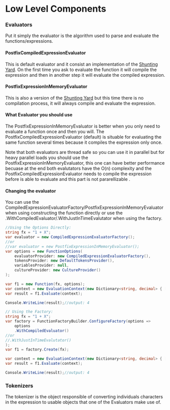 # Low Level Components

### Evaluators

Put it simply the evaluator is the algorithm used to parse and evaluate the functions/expressions.

#### PostfixCompiledExpressionEvaluator

This is default evaluator and it consist an implementation of the [Shunting Yard](https://en.wikipedia.org/wiki/Shunting-yard_algorithm). On the first time you ask to evaluate the function it will compile the expression and then in another step it will evaluate the compiled expression.

#### PostfixExpressionInMemoryEvaluator

This is also a version of the  [Shunting Yard](https://en.wikipedia.org/wiki/Shunting-yard_algorithm) but this time there is no compilation process, it will always compile and evaluate the expression.

#### What Evaluator you should use

The PostfixExpressionInMemoryEvaluator is better when you only need to evaluate a function once and then you will.
The PostfixCompiledExpressionEvaluator (default) is situable for evaluating the same function several times because it compiles the expression only once.

Note that both evaluators are thread safe so you can use it in parallel but for heavy parallel loads you should use the PostfixExpressionInMemoryEvaluator, this one can have better performance becuase at the end both evalutators have the O(n) complexity and the PostfixCompiledExpressionEvaluator needs to compile the expression before is able to evaluate and this part is not pararellizable .

#### Changing the evaluator

You can use the CompiledExpressionEvaluatorFactory/PostfixExpressionInMemoryEvaluator when using constructing the function directly or use the .WithCompiledEvaluator/.WithJustInTimeEvalutator when using the factory.

```C#
//Using the Options Directly:
string fx = "1 + X";
var evaluator = new CompiledExpressionEvaluatorFactory();
//or
//var evaluator = new PostfixExpressionInMemoryEvaluator();
var options = new FunctionOptions(
    evaluatorProvider: new CompiledExpressionEvaluatorFactory(),
    tokensProvider: new DefaultTokensProvider(),
    variablesProvider: null,
    cultureProvider: new CultureProvider()
);

var f1 = new Function(fx, options);
var context = new EvaluationContext(new Dictionary<string, decimal> { ["X"] = 3 });
var result = f1.Evaluate(context);

Console.WriteLine(result);//output: 4
```

```C#
// Using the Factory:
string fx = "1 + X";
var factory = FunctionFactoryBuilder.ConfigureFactory(options =>
    options
    .WithCompiledEvaluator()
//or
//.WithJustInTimeEvalutator()
);
var f1 = factory.Create(fx);

var context = new EvaluationContext(new Dictionary<string, decimal> { ["X"] = 3 });
var result = f1.Evaluate(context);

Console.WriteLine(result);//output: 4
```

### Tokenizers

The tokenizer is the object responsible of converting individuals characters in the expression to usable objects that one of the Evaluators make use of.